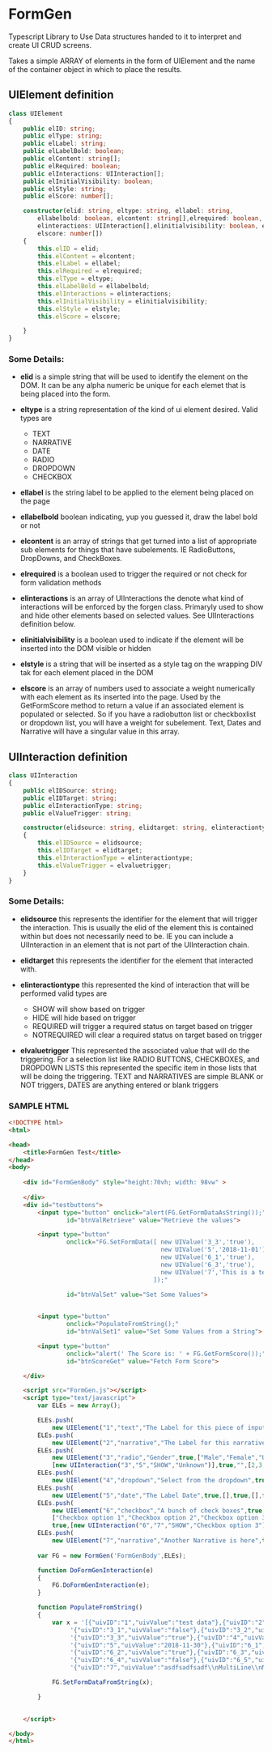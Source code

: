 # FormGen
Typescript Library to Use Data structures handed to it to interpret and create UI CRUD screens.

Takes a simple ARRAY of elements in the form of UIElement and the name of the container object in which to place the results.

## UIElement definition

```typescript
class UIElement
{
    public elID: string;
    public elType: string;
    public elLabel: string;
    public elLabelBold: boolean;
    public elContent: string[];
    public elRequired: boolean;
    public elInteractions: UIInteraction[];
    public elInitialVisibility: boolean;
    public elStyle: string;
    public elScore: number[];

    constructor(elid: string, eltype: string, ellabel: string, 
        ellabelbold: boolean, elcontent: string[],elrequired: boolean,
        elinteractions: UIInteraction[],elinitialvisibility: boolean, elstyle: string,
        elscore: number[])
    {
        this.elID = elid;
        this.elContent = elcontent;
        this.elLabel = ellabel;
        this.elRequired = elrequired;
        this.elType = eltype;
        this.elLabelBold = ellabelbold;
        this.elInteractions = elinteractions;
        this.elInitialVisibility = elinitialvisibility;
        this.elStyle = elstyle;
        this.elScore = elscore;

    }
}
```

### Some Details:
- **elid** is a simple string that will be used to identify the element on the DOM. It can be any alpha numeric be unique for each elemet that is being placed into the form.

- **eltype** is a string representation of the kind of ui element desired. Valid types are
    - TEXT
    - NARRATIVE
    - DATE
    - RADIO
    - DROPDOWN
    - CHECKBOX

- **ellabel** is the string label to be applied to the element being placed on the page

- **ellabelbold** boolean indicating, yup you guessed it, draw the label bold or not

- **elcontent**  is an array of strings that get turned into a list of appropriate sub elements for things that have subelements. IE RadioButtons, DropDowns, and CheckBoxes.

- **elrequired** is a boolean used to trigger the required or not check for form validation methods

- **elinteractions** is an array of UIInteractions the denote what kind of interactions will be enforced by the forgen class. Primaryly used to show and hide other elements based on selected values. See UIInteractions definition below.

- **elinitialvisibility** is a boolean used to indicate if the element will be inserted into the DOM visible or hidden

- **elstyle** is a string that will be inserted as a style tag on the wrapping DIV tak for each element placed in the DOM

- **elscore** is an array of numbers used to associate a weight numerically with each element as its inserted into the page. Used by the GetFormScore method to return a  value if an associated element is populated or selected. So if you have a radiobutton list or checkboxlist or dropdown list, you will have a weight for subelement. Text, Dates and Narrative will have a singular value in this array.

## UIInteraction definition

```typescript
class UIInteraction
{
    public elIDSource: string;
    public elIDTarget: string;
    public elInteractionType: string;
    public elValueTrigger: string;

    constructor(elidsource: string, elidtarget: string, elinteractiontype: string, elvaluetrigger: string)
    {
        this.elIDSource = elidsource;
        this.elIDTarget = elidtarget;
        this.elInteractionType = elinteractiontype;
        this.elValueTrigger = elvaluetrigger;
    }
}
```
### Some Details:
- **elidsource** this represents the identifier for the element that will trigger the interaction. This is usually the elid of the element this is contained within but does not necessarily need to be. IE you can include a UIInteraction in an element that is not part of the UIInteraction chain.

- **elidtarget** this represents the identifier for the element that interacted with.

- **elinteractiontype** this represented the kind of interaction that will be performed valid types are
    - SHOW  will show based on trigger
    - HIDE  will hide based on trigger
    - REQUIRED will trigger a required status on target based on trigger
    - NOTREQUIRED will clear a required status on target based on trigger

- **elvaluetrigger** This represented the associated value that will do the triggering. For a selection list like RADIO BUTTONS, CHECKBOXES, and DROPDOWN LISTS this represented the specific item in those lists that will be doing the triggering. TEXT and NARRATIVES are simple BLANK or NOT triggers, DATES are anything entered or blank triggers

### SAMPLE HTML

```html
<!DOCTYPE html>
<html>

<head>
    <title>FormGen Test</title>
</head>
<body>
        
    <div id="FormGenBody" style="height:70vh; width: 98vw" >
        
    </div>
    <div id="testbuttons">
        <input type="button" onclick="alert(FG.GetFormDataAsString());" 
                id="btnValRetrieve" value="Retrieve the values">

        <input type="button" 
                onclick="FG.SetFormData([ new UIValue('3_3','true'),
                                          new UIValue('5','2018-11-01'),
                                          new UIValue('6_1','true'),
                                          new UIValue('6_3','true'),
                                          new UIValue('7','This is a test')
                                        ]);" 
                                
                id="btnValSet" value="Set Some Values">


        <input type="button" 
                onclick="PopulateFromString();" 
                id="btnValSet1" value="Set Some Values from a String">

        <input type="button" 
                onclick="alert(' The Score is: ' + FG.GetFormScore());" 
                id="btnScoreGet" value="Fetch Form Score">

    </div>

    <script src="FormGen.js"></script>
    <script type="text/javascript">
        var ELEs = new Array();

        ELEs.push(
            new UIElement("1","text","The Label for this piece of input",true,[],true,[],true,"",[0]));
        ELEs.push(
            new UIElement("2","narrative","The Label for this narrative",true,[],true,[],true,"",[1]));
        ELEs.push(
            new UIElement("3","radio","Gender",true,["Male","Female","Unknown"],true,
            [new UIInteraction("3","5","SHOW","Unknown")],true,"",[2,3,4]));
        ELEs.push(
            new UIElement("4","dropdown","Select from the dropdown",true,["unset","1","2","3","4"], true,[],true,"",[0,5,6,7,8]));
        ELEs.push(
            new UIElement("5","date","The Label Date",true,[],true,[],false,"",[9]));
        ELEs.push(
            new UIElement("6","checkbox","A bunch of check boxes",true,
            ["Checkbox option 1","Checkbox option 2","Checkbox option 3","Checkbox option 4","Checkbox option 5"],
            true,[new UIInteraction("6","7","SHOW","Checkbox option 3")],true,"",[10,11,12,13,14]));
        ELEs.push(
            new UIElement("7","narrative","Another Narrative is here",true,[],true,[],false,"",[15]));
        
        var FG = new FormGen('FormGenBody',ELEs);

        function DoFormGenInteraction(e)
        {
            FG.DoFormGenInteraction(e);
        }

        function PopulateFromString()
        {
            var x = '[{"uivID":"1","uivValue":"test data"},{"uivID":"2","uivValue":"sadfsadfsadf"},'+
                 '{"uivID":"3_1","uivValue":"false"},{"uivID":"3_2","uivValue":"false"},' +
                 '{"uivID":"3_3","uivValue":"true"},{"uivID":"4","uivValue":"3"},'+
                 '{"uivID":"5","uivValue":"2018-11-30"},{"uivID":"6_1","uivValue":"true"},'+
                 '{"uivID":"6_2","uivValue":"true"},{"uivID":"6_3","uivValue":"true"},'+
                 '{"uivID":"6_4","uivValue":"false"},{"uivID":"6_5","uivValue":"true"},'+
                 '{"uivID":"7","uivValue":"asdfsadfsadf\\nMultiLine\\nMultiLine"}]';

            FG.SetFormDataFromString(x);

        }

    
    </script>

</body>
</html>

```